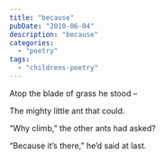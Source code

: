 ```yaml
---
title: "because"
pubDate: "2010-06-04"
description: "because"
categories:
  - "poetry"
tags:
  - "childrens-poetry"
---
```


Atop the blade of grass he stood –

The mighty little ant that could.

“Why climb,” the other ants had asked?

“Because it’s there,” he’d said at last.
